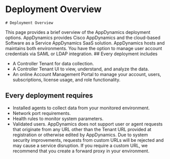   # Deployment Overview

    # Deployment Overview
 This page provides a brief overview of the AppDynamics deployment options. AppDynamics provides Cisco AppDynamics and the cloud-based Software as a Service AppDynamics SaaS solution. AppDynamics hosts and maintains both environments. You have the option to manage user account credentials via SAML or LDAP integration. ## Every deployment includes
 * A Controller Tenant for data collection.
* A Controller Tenant UI to view, understand, and analyze the data. 
* An online Account Management Portal to manage your account, users, subscriptions, license usage, and role functionality.
 ## Every deployment requires
 * Installed agents to collect data from your monitored environment. 
* Network port requirements.
* Health rules to monitor system parameters.
* Validated users.
 AppDynamics does not support user or agent requests that originate from any URL other than the Tenant URL provided at registration or otherwise edited by AppDynamics. Due to system security improvements, requests from custom URLs will be rejected and may cause a service disruption. If you require a custom URL, we recommend that you create a forward proxy in your environment.   